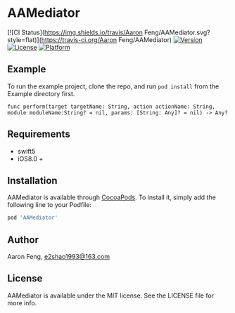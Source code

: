 # AAMediator

[![CI Status](https://img.shields.io/travis/Aaron Feng/AAMediator.svg?style=flat)](https://travis-ci.org/Aaron Feng/AAMediator)
[![Version](https://img.shields.io/cocoapods/v/AAMediator.svg?style=flat)](https://cocoapods.org/pods/AAMediator)
[![License](https://img.shields.io/cocoapods/l/AAMediator.svg?style=flat)](https://cocoapods.org/pods/AAMediator)
[![Platform](https://img.shields.io/cocoapods/p/AAMediator.svg?style=flat)](https://cocoapods.org/pods/AAMediator)

## Example

To run the example project, clone the repo, and run `pod install` from the Example directory first.
```
func perform(target targetName: String, action actionName: String, module moduleName:String? = nil, params: [String: Any]? = nil) -> Any?
```

## Requirements
- swift5  
- iOS8.0 +
## Installation

AAMediator is available through [CocoaPods](https://cocoapods.org). To install
it, simply add the following line to your Podfile:

```ruby
pod 'AAMediator'
```

## Author

Aaron Feng, e2shao1993@163.com

## License

AAMediator is available under the MIT license. See the LICENSE file for more info.
